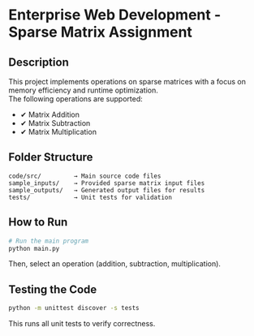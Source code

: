 # Enterprise Web Development - Sparse Matrix Assignment

## Description

This project implements operations on sparse matrices with a focus on memory efficiency and runtime optimization.  
The following operations are supported:

- ✔ Matrix Addition  
- ✔ Matrix Subtraction  
- ✔ Matrix Multiplication

## Folder Structure

```
code/src/         → Main source code files  
sample_inputs/    → Provided sparse matrix input files  
sample_outputs/   → Generated output files for results  
tests/            → Unit tests for validation  
```

## How to Run

```sh
# Run the main program
python main.py
```

Then, select an operation (addition, subtraction, multiplication).

## Testing the Code

```sh
python -m unittest discover -s tests
```

This runs all unit tests to verify correctness.

